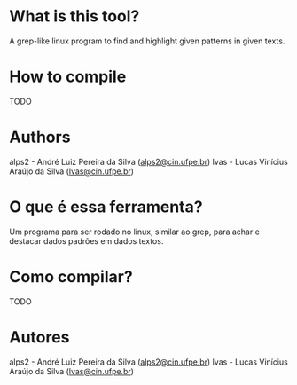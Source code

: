 # What is this tool?
A grep-like linux program to find and highlight given patterns in given texts.

# How to compile
TODO

# Authors
alps2 - André Luiz Pereira da Silva (alps2@cin.ufpe.br)
lvas - Lucas Vinícius Araújo da Silva (lvas@cin.ufpe.br)

# O que é essa ferramenta?
Um programa para ser rodado no linux, similar ao grep, para achar e destacar dados padrões em dados textos.

# Como compilar?
TODO

# Autores
alps2 - André Luiz Pereira da Silva (alps2@cin.ufpe.br)
lvas - Lucas Vinícius Araújo da Silva (lvas@cin.ufpe.br)
